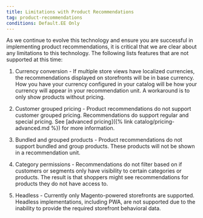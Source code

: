 ```yaml
---
title: Limitations with Product Recommendations
tag: product-recommendations
conditions: Default.EE Only
---
```


As we continue to evolve this technology and ensure you are successful in implementing product recommendations, it is critical that we are clear about any limitations to this technology. The following lists features that are not supported at this time:

1. Currency conversion - If multiple store views have localized currencies, the recommendations displayed on storefronts will be in base currency. How you have your currency configured in your catalog will be how your currency will appear in your recommendation unit. A workaround is to only show products without pricing.

1. Customer grouped pricing - Product recommendations do not support customer grouped pricing. Recommendations do support regular and special pricing. See [advanced pricing]({% link catalog/pricing-advanced.md %}) for more information.

1. Bundled and grouped products - Product recommendations do not support bundled and group products. These products will not be shown in a recommendation unit.

1. Category permissions - Recommendations do not filter based on if customers or segments only have visibility to certain categories or products. The result is that shoppers might see recommendations for products they do not have access to.

1. Headless - Currently only Magento-powered storefronts are supported. Headless implementations, including PWA, are not supported due to the inability to provide the required storefront behavioral data.
